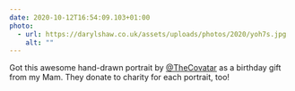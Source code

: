 ```yaml
---
date: 2020-10-12T16:54:09.103+01:00
photo:
  - url: https://darylshaw.co.uk/assets/uploads/photos/2020/yoh7s.jpg
    alt: ""
---
```

Got this awesome hand-drawn portrait by [@TheCovatar](https://twitter.com/TheCovatar) as a birthday gift from my Mam. They donate to charity for each portrait, too!
